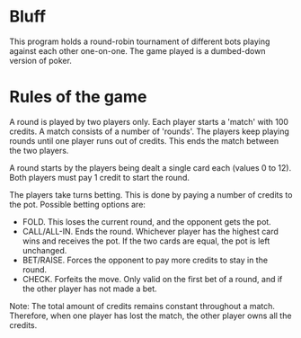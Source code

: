 # Bluff

This program holds a round-robin tournament of different bots playing against
each other one-on-one. The game played is a dumbed-down version of poker.

# Rules of the game
A round is played by two players only.  Each player starts a 'match' with 100
credits. A match consists of a number of 'rounds'. The players keep playing
rounds until one player runs out of credits.  This ends the match between the
two players.

A round starts by the players being dealt a single card each (values 0 to 12).
Both players must pay 1 credit to start the round.

The players take turns betting. This is done by paying a number of credits to
the pot. Possible betting options are:
* FOLD. This loses the current round, and the opponent gets the pot.
* CALL/ALL-IN. Ends the round. Whichever player has the highest card wins and
  receives
  the pot. If the two cards are equal, the pot is left unchanged.
* BET/RAISE. Forces the opponent to pay more credits to stay in the round.
* CHECK. Forfeits the move. Only valid on the first bet of a round, and if the
  other player has not made a bet.


Note: The total amount of credits remains constant throughout a match.
Therefore, when one player has lost the match, the other player owns all the
credits.

